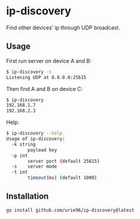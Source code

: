 # ip-discovery

Find other devices' ip through UDP broadcast.

## Usage

First run server on device A and B:

```sh
$ ip-discovery -s
Listening UDP at 0.0.0.0:25615
```

Then find A and B on device C:

```sh
$ ip-discovery
192.168.1.7
192.168.2.3
```

Help:

```sh
$ ip-discovery --help
Usage of ip-discovery:
  -k string
    	payload key
  -p int
    	server port (default 25615)
  -s	server mode
  -t int
    	timeout(ms) (default 1000)
```

## Installation

```sh
go install github.com/urie96/ip-discovery@latest
```
